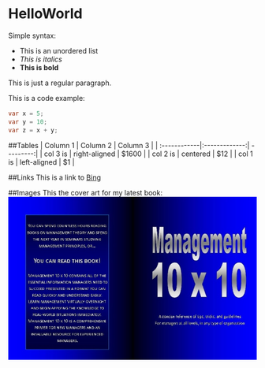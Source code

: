 # HelloWorld

Simple syntax:
- This is an unordered list
- *This is italics*
- **This is bold**

This is just a regular paragraph.

This is a code example:
```C#
var x = 5;
var y = 10;
var z = x + y;
```

##Tables
| Column 1     | Column 2      | Column 3  |
| :------------|:-------------:| ---------:|
| col 3 is     | right-aligned | $1600     |
| col 2 is     | centered      |   $12     |
| col 1  is    | left-aligned  |    $1     |

##Links
This is a link to [Bing](https://www.bing.com)

##Images
This the cover art for my latest book:
![Book Cover](https://github.com/V-tomwoo/HelloWorld/blob/master/BookCoverSmall.jpg)
